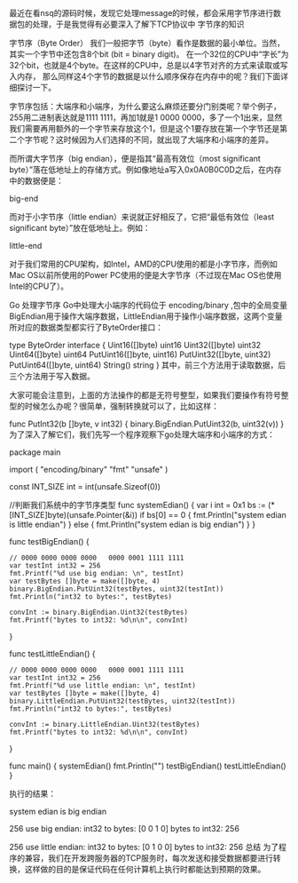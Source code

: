 最近在看nsq的源码时候，发现它处理message的时候，都会采用字节序进行数据包的处理，于是我觉得有必要深入了解下TCP协议中 字节序的知识

字节序（Byte Order）
我们一般把字节（byte）看作是数据的最小单位。当然，其实一个字节中还包含8个bit (bit = binary digit)。 在一个32位的CPU中“字长”为32个bit，也就是4个byte。在这样的CPU中，总是以4字节对齐的方式来读取或写入内存， 那么同样这4个字节的数据是以什么顺序保存在内存中的呢？我们下面详细探讨一下。

字节序包括：大端序和小端序，为什么要这么麻烦还要分门别类呢？举个例子，255用二进制表达就是1111 1111，再加1就是1 0000 0000，多了一个1出来，显然我们需要再用额外的一个字节来存放这个1，但是这个1要存放在第一个字节还是第二个字节呢？这时候因为人们选择的不同，就出现了大端序和小端序的差异。

而所谓大字节序（big endian），便是指其“最高有效位（most significant byte）”落在低地址上的存储方式。例如像地址a写入0x0A0B0C0D之后，在内存中的数据便是：

big-end

而对于小字节序（little endian）来说就正好相反了，它把“最低有效位（least significant byte）”放在低地址上。例如：

little-end

对于我们常用的CPU架构，如Intel，AMD的CPU使用的都是小字节序，而例如Mac OS以前所使用的Power PC使用的便是大字节序（不过现在Mac OS也使用Intel的CPU了）。

Go 处理字节序
Go中处理大小端序的代码位于 encoding/binary ,包中的全局变量BigEndian用于操作大端序数据，LittleEndian用于操作小端序数据，这两个变量所对应的数据类型都实行了ByteOrder接口：

type ByteOrder interface {
    Uint16([]byte) uint16
    Uint32([]byte) uint32
    Uint64([]byte) uint64
    PutUint16([]byte, uint16)
    PutUint32([]byte, uint32)
    PutUint64([]byte, uint64)
    String() string
}
其中，前三个方法用于读取数据，后三个方法用于写入数据。

大家可能会注意到，上面的方法操作的都是无符号整型，如果我们要操作有符号整型的时候怎么办呢？很简单，强制转换就可以了，比如这样：

func PutInt32(b []byte, v int32) {
        binary.BigEndian.PutUint32(b, uint32(v))
}
为了深入了解它们，我们先写一个程序观察下go处理大端序和小端序的方式：

package main

import (
    "encoding/binary"
    "fmt"
    "unsafe"
)

const INT_SIZE int = int(unsafe.Sizeof(0))

//判断我们系统中的字节序类型
func systemEdian() {
    var i int = 0x1
    bs := (*[INT_SIZE]byte)(unsafe.Pointer(&i))
    if bs[0] == 0 {
        fmt.Println("system edian is little endian")
    } else {
        fmt.Println("system edian is big endian")
    }
}

func testBigEndian() {

    // 0000 0000 0000 0000   0000 0001 1111 1111
    var testInt int32 = 256
    fmt.Printf("%d use big endian: \n", testInt)
    var testBytes []byte = make([]byte, 4)
    binary.BigEndian.PutUint32(testBytes, uint32(testInt))
    fmt.Println("int32 to bytes:", testBytes)

    convInt := binary.BigEndian.Uint32(testBytes)
    fmt.Printf("bytes to int32: %d\n\n", convInt)
}

func testLittleEndian() {

    // 0000 0000 0000 0000   0000 0001 1111 1111
    var testInt int32 = 256
    fmt.Printf("%d use little endian: \n", testInt)
    var testBytes []byte = make([]byte, 4)
    binary.LittleEndian.PutUint32(testBytes, uint32(testInt))
    fmt.Println("int32 to bytes:", testBytes)

    convInt := binary.LittleEndian.Uint32(testBytes)
    fmt.Printf("bytes to int32: %d\n\n", convInt)
}

func main() {
    systemEdian()
    fmt.Println("")
    testBigEndian()
    testLittleEndian()
}

执行的结果：

system edian is big endian

256 use big endian:
int32 to bytes: [0 0 1 0]
bytes to int32: 256

256 use little endian:
int32 to bytes: [0 1 0 0]
bytes to int32: 256
总结
为了程序的兼容，我们在开发跨服务器的TCP服务时，每次发送和接受数据都要进行转换，这样做的目的是保证代码在任何计算机上执行时都能达到预期的效果。